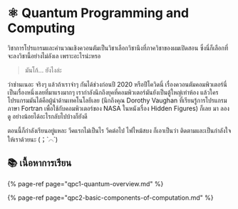 # ⚛️ Quantum Programming and Computing

วิชาการโปรแกรมและคำนวณเชิงควอนตัมเป็นวิชาเลือกวิชานึงที่ภาควิชาของผมเปิดสอน ซึ่งนี่ก็เลือกที่จะลงวิชานี้อย่างไม่ลังเล เพราะอะไรน่ะหรอ

> มันโก้… ยังไงล่ะ

ว่าซ่านเนอะ  จริงๆ แล้วถ้าเราจำๆ กันได้ช่วงก่อนปี 2020 หรือปีโควิดนี่ เรื่องควอนตัมคอมพิวเตอร์นี่เป็นเรื่องหนึ่งเลยที่มาแรงมากๆ  เรากำลังนึกถึงยุคที่คอมพิวเตอร์มันยังเป็นตู้ใหญ่เท่าห้อง แล้วใครโปรแกรมมันได้คือผู้นำด้านเทคโนโลยีเลย \(นึกถึงคุณ Dorothy Vaughan ที่เรียนรู้การโปรแกรมภาษา Fortran เพื่อใช้กับคอมพิวเตอร์ของ NASA ในหนังเรื่อง Hidden Figures\)  ก็เลย มา ลองดู อย่างน้อยได้อะไรกลับไปบ้างก็ยังดี

ตอนนี้ก็กำลังเรียนอยู่แหละ วีคแรกไม่เป็นไร วีคต่อไป ไฟไหม้สบง ก็เอาเป็นว่า ติดตามและเป็นกำลังใจให้เราด้วยนะ \(；\`⌒\`\)

## 📚 เนื้อหาการเรียน

{% page-ref page="qpc1-quantum-overview.md" %}

{% page-ref page="qpc2-basic-components-of-computation.md" %}

